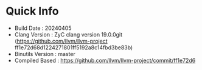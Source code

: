 # Quick Info
* Build Date : 20240405
* Clang Version : ZyC clang version 19.0.0git (https://github.com/llvm/llvm-project ff1e72d68d1224271801ff5192a8c14fbd3be83b)
* Binutils Version : master
* Compiled Based : https://github.com/llvm/llvm-project/commit/ff1e72d6

